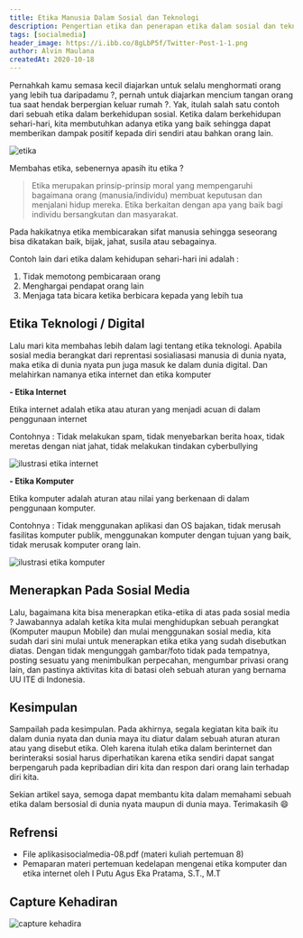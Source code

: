 ```yaml
---
title: Etika Manusia Dalam Sosial dan Teknologi
description: Pengertian etika dan penerapan etika dalam sosial dan teknologi
tags: [socialmedia]
header_image: https://i.ibb.co/8gLbP5f/Twitter-Post-1-1.png
author: Alvin Maulana
createdAt: 2020-10-18
---
```


<block-square>
    <template #text>
    Nama            : Alvin Maulana Rhusuli <br>
    NIM             : 2005551014 <br>
    Prodi           : Teknologi Informasi <br>
    Fakultas/Universitas  : Teknik/Universitas Udayana <br>
    Mata Kuliah     : Aplikasi Social Media (A) <br>
    Dosen           : I Putu Agus Eka Pratama, S.T.,M.T. <br>
    </template>
</block-square>

Pernahkah kamu semasa kecil diajarkan untuk selalu menghormati orang yang lebih tua daripadamu ?, pernah untuk diajarkan mencium tangan orang tua saat hendak berpergian keluar rumah ?. Yak, itulah salah satu contoh dari sebuah etika dalam berkehidupan sosial. Ketika dalam berkehidupan sehari-hari, kita membutuhkan adanya etika yang baik sehingga dapat memberikan dampak positif kepada diri sendiri atau bahkan orang lain.

![etika](https://image.freepik.com/free-vector/angel-devil-hovering-thinking-businessman_51635-485.jpg)

Membahas etika, sebenernya apasih itu etika ? 

> Etika merupakan prinsip-prinsip moral yang mempengaruhi bagaimana orang (manusia/individu) membuat keputusan dan menjalani hidup mereka. 
Etika berkaitan dengan apa yang baik bagi individu bersangkutan dan masyarakat.

Pada hakikatnya etika membicarakan sifat manusia sehingga seseorang bisa dikatakan baik, bijak, jahat, susila atau sebagainya.

Contoh lain dari etika dalam kehidupan sehari-hari ini adalah : 
1. Tidak memotong pembicaraan orang
2. Menghargai pendapat orang lain
3. Menjaga tata bicara ketika berbicara kepada yang lebih tua

## Etika Teknologi / Digital

Lalu mari kita membahas lebih dalam lagi tentang etika teknologi. Apabila sosial media berangkat dari reprentasi sosialiasasi manusia di dunia nyata, maka etika di dunia nyata pun juga masuk ke dalam dunia digital. Dan melahirkan namanya etika internet dan etika komputer

**- Etika Internet**

Etika internet adalah etika atau aturan yang menjadi acuan di dalam penggunaan internet 

Contohnya : Tidak melakukan spam, tidak menyebarkan berita hoax, tidak meretas dengan niat jahat, tidak melakukan tindakan cyberbullying

![ilustrasi etika internet](https://media.istockphoto.com/vectors/psychological-counseling-laptop-operator-and-woman-vector-id1208631364?k=6&m=1208631364&s=612x612&w=0&h=s-kjlA50Cbx2FQKUlucTitg30sOdYSCLw0O4d2NwgTM=)


**- Etika Komputer**

Etika komputer adalah aturan atau nilai yang berkenaan di dalam penggunaan komputer.

Contohnya : Tidak menggunakan aplikasi dan OS bajakan, tidak merusah fasilitas komputer publik, menggunakan komputer dengan tujuan yang baik, tidak merusak komputer orang lain.

![ilustrasi etika komputer](https://thumbs.dreamstime.com/b/handwriting-text-writing-code-conduct-concept-meaning-ethics-rules-moral-codes-ethical-principles-values-respect-computer-rece-123903905.jpg)

## Menerapkan Pada Sosial Media

Lalu, bagaimana kita bisa menerapkan etika-etika di atas pada sosial media ? Jawabannya adalah ketika kita mulai menghidupkan sebuah perangkat (Komputer maupun Mobile) dan mulai menggunakan sosial media, kita sudah dari sini mulai untuk menerapkan etika etika yang sudah disebutkan diatas. Dengan tidak mengunggah gambar/foto tidak pada tempatnya, posting sesuatu yang menimbulkan perpecahan, mengumbar privasi orang lain, dan pastinya aktivitas kita di batasi oleh sebuah aturan yang bernama UU ITE di Indonesia. 

## Kesimpulan

Sampailah pada kesimpulan. Pada akhirnya, segala kegiatan kita baik itu dalam dunia nyata dan dunia maya itu diatur dalam sebuah aturan aturan atau yang disebut etika. Oleh karena itulah etika dalam berinternet dan berinteraksi sosial harus diperhatikan karena etika sendiri dapat sangat berpengaruh pada kepribadian diri kita dan respon dari orang lain terhadap diri kita.

Sekian artikel saya, semoga dapat membantu kita dalam memahami sebuah etika dalam bersosial di dunia nyata maupun di dunia maya. Terimakasih 😄

## Refrensi 
- File aplikasisocialmedia-08.pdf (materi kuliah pertemuan 8)
- Pemaparan materi pertemuan kedelapan mengenai etika komputer dan etika internet oleh I Putu Agus Eka Pratama, S.T., M.T

## Capture Kehadiran
![capture kehadira](https://i.ibb.co/nbmpQNH/Screenshot-20201022-135100.png)
